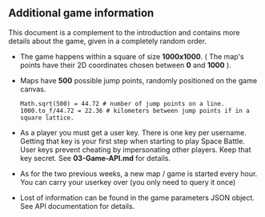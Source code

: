 ## Additional game information

This document is a complement to the introduction and contains more details about the game, given in a completely random order.

- The game happens within a square of size **1000x1000**. ( The map's points have their 2D coordinates chosen between **0** and **1000** ).

- Maps have **500** possible jump points, randomly positioned on the game canvas.
	
	```
	Math.sqrt(500) = 44.72 # number of jump points on a line. 
	1000.to_f/44.72 = 22.36 # kilometers between jump points if in a square lattice. 
	```

- As a player you must get a user key. There is one key per username. Getting that key is your first step when starting to play Space Battle. User keys prevent cheating by impersonating other players. Keep that key secret. See **03-Game-API.md** for details.

- As for the two previous weeks, a new map / game is started every hour. You can carry your userkey over (you only need to query it once)

- Lost of information can be found in the game parameters JSON object. See API documentation for details. 